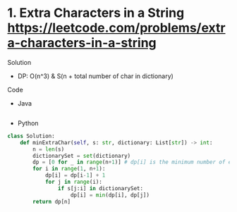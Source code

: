 # 1. Extra Characters in a String https://leetcode.com/problems/extra-characters-in-a-string

Solution

- DP: O(n^3) & S(n + total number of char in dictionary)

Code

- Java

```java

```

- Python

```python
class Solution:
    def minExtraChar(self, s: str, dictionary: List[str]) -> int:
        n = len(s)
        dictionarySet = set(dictionary)
        dp = [0 for _ in range(n+1)] # dp[i] is the minimum number of extra characters left over if we break up s[:i] optimally
        for i in range(1, n+1):
            dp[i] = dp[i-1] + 1
            for j in range(i):
                if s[j:i] in dictionarySet:
                    dp[i] = min(dp[i], dp[j])
        return dp[n]
```
